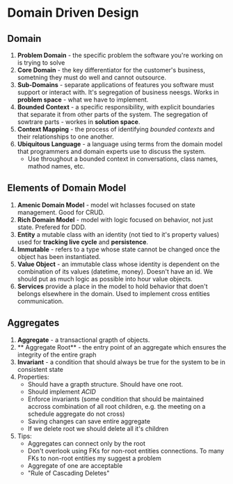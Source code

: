 # Domain Driven Design

## Domain
1. **Problem Domain** - the specific problem the software you're working on is trying to solve
1. **Core Domain** - the key differentiator for the customer's business, sometning they must do well and cannot outsource.
1. **Sub-Domains** - separate applications of features you software must support or interact with. It's segregation of business neesgs. Works in **problem space** - what we have to implement.
1. **Bounded Context** - a specific responsibility, with explicit boundaries that separate it from other parts of the system. The segregation of sowtrare parts - workes in **solution space**.
1. **Context Mapping** - the process of identifying _bounded contexts_ and their relationships to one another.
1. **Ubiquitous Language** - a language using terms from the domain model that programmers and domain experts use to discuss the system.
    * Use throughout a bounded context in conversations, class names, mathod names, etc.

## Elements of Domain Model
1. **Amenic Domain Model** - model wit hclasses focused on state management. Good for CRUD.
1. **Rich Domain Model** - model with logic focused on behavior, not just state. Prefered for DDD.
1. **Entity** a mutable class with an identity (not tied to it's property values) used for **tracking live cycle** and **persistence**.
1. **Immutable** - refers to a type whose state cannot be changed once the object has been instantiated.
1. **Value Object** - an immutable class whose identity is dependent on the combination of its values (datetime, money). Doesn't have an id. We should put as much logic as possible into hour value objects.
1. **Services** provide a place in the model to hold behavior that doen't belongs elsewhere in the domain. Used to implement cross entities communication.

## Aggregates
1. **Aggregate** - a transactional grapth of objects.
1. ** Aggregate Root** - the entry point of an aggregate which ensures the integrity of the entire graph
1. **Invariant** - a condition that should always be true for the system to be in consistent state
1. Properties:
    * Should have a grapth structure. Should have one root.
    * Should implement _ACID_
    * Enforce invariants (some condition that should be maintained accross combination of all root children, e.g. the meeting on a schedule aggregate do not cross)
    * Saving changes can save entire aggregate
    * If we delete root we should delete all it's children
1. Tips:
    * Aggregates can connect only by the root
    * Don't overlook using FKs for non-root entities connections. To many FKs to non-root entities my suggest a problem
    * Aggregate of one are acceptable
    * "Rule of Cascading Deletes"